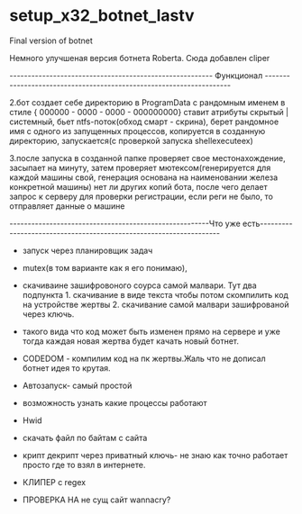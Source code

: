 # setup_x32_botnet_lastv
Final version of botnet

Немного улучшеная версия ботнета Roberta. Сюда добавлен cliper

-------------------------------------------------------- Функционал --------------------------------------------------------------------

2.бот создает себе директорию в ProgramData с рандомным именем в стиле { 000000 - 0000 - 0000 - 000000000}
ставит атрибуты скрытый | системный, бьет ntfs-поток(обход смарт - скрина),
берет рандомное имя с одного из запущенных процессов, копируется в созданную директорию, запускается(с проверкой запуска shellexecuteex)

3.после запуска в созданной папке проверяет свое местонахождение, засыпает на минуту, 
затем проверяет мютексом(генерируется для каждой машины свой, генерация основана на наименовании железа конкретной машины) нет ли других копий бота,
после чего делает запрос к серверу для проверки регистрации, если реги не было, то отправляет данные о машине

-------------------------------------------------------Что уже есть-------------------------------------------------------------------
+ запуск через планировщик задач
+ mutex(в том варианте как я его понимаю), 
+ скачиваине зашифровоного соурса самой малвари. Тут два подпункта 1. скачивание в виде текста чтобы потом скомпилить код на устройстве жертвы 2. скачивание самой малвари зашифрованой через ключь.
+ такого вида что код может быть изменен прямо на сервере и уже тогда каждая новая жертва будет качать новый ботнет. 
+ CODEDOM - компилим код на пк жертвы.Жаль что не дописал ботнет идея то крутая. 
+ Автозапуск- самый простой
+ возможность узнать какие процессы работают 
+ Hwid
+ скачать файл по байтам с сайта
+ крипт декрипт через приватный ключь- не знаю как точно работает просто где то взял в интернете.

+ КЛИПЕР c regex
+ ПРОВЕРКА НА не сущ сайт wannacry?
